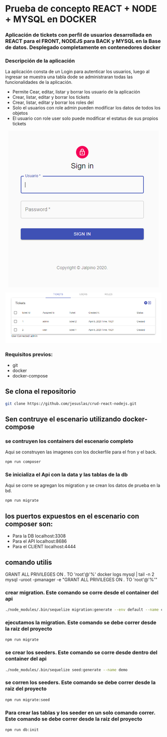 # Prueba de concepto REACT + NODE + MYSQL en DOCKER
### Aplicación de tickets con perfil de usuarios desarrollada en REACT para el FRONT, NODEJS para BACK y MYSQL en la Base de datos. Desplegado completamente en contenedores docker

### Descripción de la aplicación
La aplicación consta de un Login para autenticar los usuarios, luego al ingresar se muestra una tabla dode se administraran todas las funcionalidades de la aplicación. 
- Permite Cear, editar, listar y borrar los usuario de la aplicación 
- Crear, listar, editar y borrar los tickets 
- Crear, listar, editar y borrar los roles del 
- Solo el usuarios con role admin pueden modificar los datos de todos los objetos
- El usuario con role user solo puede modificar el estatus de sus propios tickets

<p align="center">
  <img  src="https://raw.githubusercontent.com/jesuslas/crud-react-nodejs/master/client/public/login.PNG">
</p>
<p align="center">
  <img src="https://raw.githubusercontent.com/jesuslas/crud-react-nodejs/master/client/public/dashboard.PNG">
</p>

### Requisitos previos:
- git
- docker 
- docker-compose

## Se clona el repositorio
```bash  
git clone https://github.com/jesuslas/crud-react-nodejs.git
```

## Sen contruye el escenario utilizando docker-compose
### se contruyen los containers del escenario completo
Aqui se construyen las imagenes con los dockerfile para el fron y el back.
```bash  
npm run composer
```
### Se inicializa el Api con la data y las tablas de la db
Aqui se corre se agregan los migration y se crean los datos de prueba en la bd.

```bash  
npm run migrate
```

## los puertos expuestos en el escenario con composer son: 
- Para la DB localhost:3308
- Para el API localhost:8686
- Para el CLIENT localhost:4444



## comando utilis

GRANT ALL PRIVILEGES ON *.* TO 'root'@'%'
docker logs mysql | tail -n 2
mysql -uroot -pmanager -e "GRANT ALL PRIVILEGES ON *.* TO 'root'@'%'"

### crear migration. Este comando se corre desde el container del api
```bash 
./node_modules/.bin/sequelize migration:generate --env default --name create-users-table
```
### ejecutamos la migration. Este comando se debe correr desde la raiz del proyecto
```bash 
npm run migrate
```
### se crear los seeders. Este comando se corre desde dentro del container del api
```bash 
./node_modules/.bin/sequelize seed:generate --name demo
```
### se corren los seeders. Este comando se debe correr desde la raiz del proyecto
```bash 
npm run migrate:seed
```
### Para crear las tablas y los seeder en un solo comando correr. Este comando se debe correr desde la raiz del proyecto
```bash 
npm run db:init
```


